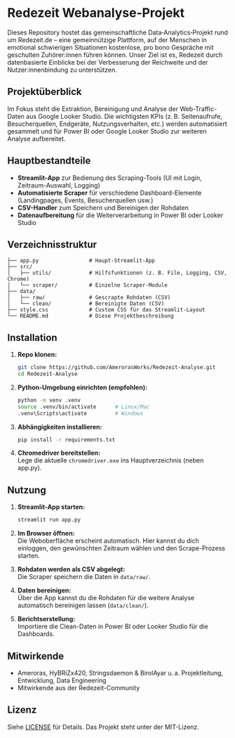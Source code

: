 # Redezeit Webanalyse‑Projekt

Dieses Repository hostet das gemeinschaftliche Data‑Analytics‑Projekt rund um Redezeit.de – eine gemeinnützige Plattform, auf der Menschen in emotional schwierigen Situationen kostenlose, pro bono Gespräche mit geschulten Zuhörer\:innen führen können. Unser Ziel ist es, Redezeit durch datenbasierte Einblicke bei der Verbesserung der Reichweite und der Nutzer\:innenbindung zu unterstützen.

## Projektüberblick

Im Fokus steht die Extraktion, Bereinigung und Analyse der Web-Traffic-Daten aus Google Looker Studio. Die wichtigsten KPIs (z. B. Seitenaufrufe, Besucherquellen, Endgeräte, Nutzungsverhalten, etc.) werden automatisiert gesammelt und für Power BI oder Google Looker Studio zur weiteren Analyse aufbereitet.

## Hauptbestandteile

- **Streamlit-App** zur Bedienung des Scraping-Tools (UI mit Login, Zeitraum-Auswahl, Logging)
- **Automatisierte Scraper** für verschiedene Dashboard-Elemente (Landingpages, Events, Besucherquellen usw.)
- **CSV-Handler** zum Speichern und Bereinigen der Rohdaten
- **Datenaufbereitung** für die Weiterverarbeitung in Power BI oder Looker Studio

## Verzeichnisstruktur

```plaintext
├── app.py                # Haupt-Streamlit-App
├── src/
│   ├── utils/            # Hilfsfunktionen (z. B. File, Logging, CSV, Chrome)
│   └── scraper/          # Einzelne Scraper-Module
├── data/
│   ├── raw/              # Gescrapte Rohdaten (CSV)
│   └── clean/            # Bereinigte Daten (CSV)
├── style.css             # Custom CSS für das Streamlit-Layout
└── README.md             # Diese Projektbeschreibung
```

## Installation

1. **Repo klonen:**

   ```bash
   git clone https://github.com/AmerorasWorks/Redezeit-Analyse.git
   cd Redezeit-Analyse
   ```

2. **Python-Umgebung einrichten (empfohlen):**

   ```bash
   python -m venv .venv
   source .venv/bin/activate      # Linux/Mac
   .venv\Scripts\activate         # Windows
   ```

3. **Abhängigkeiten installieren:**

   ```bash
   pip install -r requirements.txt
   ```

4. **Chromedriver bereitstellen:**\
   Lege die aktuelle `chromedriver.exe` ins Hauptverzeichnis (neben app.py).

## Nutzung

1. **Streamlit-App starten:**

   ```bash
   streamlit run app.py
   ```

2. **Im Browser öffnen:**\
   Die Weboberfläche erscheint automatisch. Hier kannst du dich einloggen, den gewünschten Zeitraum wählen und den Scrape-Prozess starten.

3. **Rohdaten werden als CSV abgelegt:**\
   Die Scraper speichern die Daten in `data/raw/`.

4. **Daten bereinigen:**\
   Über die App kannst du die Rohdaten für die weitere Analyse automatisch bereinigen lassen (`data/clean/`).

5. **Berichtserstellung:**\
   Importiere die Clean-Daten in Power BI oder Looker Studio für die Dashboards.

## Mitwirkende

- Ameroras, HyBRiZx420, Stringsdaemon & BirolAyar  u. a. Projektleitung, Entwicklung, Data Engineering
- Mitwirkende aus der Redezeit-Community

## Lizenz

Siehe [LICENSE](LICENSE) für Details. Das Projekt steht unter der MIT-Lizenz.

